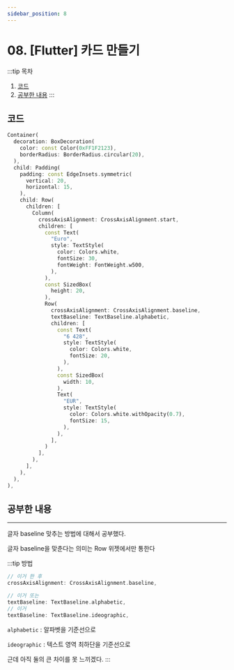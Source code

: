 ```yaml
---
sidebar_position: 8
---
```


# 08. [Flutter] 카드 만들기


:::tip 목차
1. [코드](#코드)
2. [공부한 내용](#공부한-내용)
:::



## 코드


```dart title='이번에 추가한 코드'
Container(
  decoration: BoxDecoration(
    color: const Color(0xFF1F2123),
    borderRadius: BorderRadius.circular(20),
  ),
  child: Padding(
    padding: const EdgeInsets.symmetric(
      vertical: 20,
      horizontal: 15,
    ),
    child: Row(
      children: [
        Column(
          crossAxisAlignment: CrossAxisAlignment.start,
          children: [
            const Text(
              "Euro",
              style: TextStyle(
                color: Colors.white,
                fontSize: 30,
                fontWeight: FontWeight.w500,
              ),
            ),
            const SizedBox(
              height: 20,
            ),
            Row(
              crossAxisAlignment: CrossAxisAlignment.baseline,
              textBaseline: TextBaseline.alphabetic,
              children: [
                const Text(
                  "6 428",
                  style: TextStyle(
                    color: Colors.white,
                    fontSize: 20,
                  ),
                ),
                const SizedBox(
                  width: 10,
                ),
                Text(
                  "EUR",
                  style: TextStyle(
                    color: Colors.white.withOpacity(0.7),
                    fontSize: 15,
                  ),
                ),
              ],
            )
          ],
        ),
      ],
    ),
  ),
),
```


## 공부한 내용
---

글자 baseline 맞추는 방법에 대해서 공부했다.

글자 baseline을 맞춘다는 의미는 Row 위젯에서만 통한다

:::tip 방법
```dart
// 이거 한 후
crossAxisAlignment: CrossAxisAlignment.baseline,

// 이거 또는
textBaseline: TextBaseline.alphabetic,
// 이거
textBaseline: TextBaseline.ideographic,
```
`alphabetic` : 알파벳을 기준선으로  

`ideographic` : 텍스트 영역 최하단을 기준선으로

근데 아직 둘의 큰 차이를 못 느끼겠다.
:::